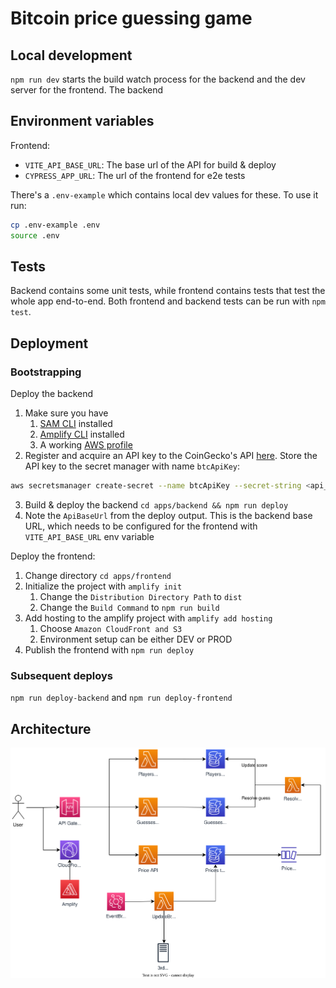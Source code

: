 # Bitcoin price guessing game

## Local development

`npm run dev` starts the build watch process for the backend and the dev server for the frontend. The backend

## Environment variables

Frontend:

- `VITE_API_BASE_URL`: The base url of the API for build & deploy
- `CYPRESS_APP_URL`: The url of the frontend for e2e tests

There's a `.env-example` which contains local dev values for these. To use it run:

```bash
cp .env-example .env
source .env
```

## Tests

Backend contains some unit tests, while frontend contains tests that test the whole app end-to-end. Both frontend and backend tests can be run with `npm test`.

## Deployment

### Bootstrapping

Deploy the backend

1. Make sure you have
   1. [SAM CLI](https://docs.aws.amazon.com/serverless-application-model/latest/developerguide/install-sam-cli.html) installed
   2. [Amplify CLI](https://docs.amplify.aws/cli/start/install/) installed
   3. A working [AWS profile](https://docs.aws.amazon.com/cli/latest/userguide/cli-configure-profiles.html)
2. Register and acquire an API key to the CoinGecko's API [here](https://rapidapi.com/coingecko/api/coingecko/). Store the API key to the secret manager with name `btcApiKey`:

```bash
aws secretsmanager create-secret --name btcApiKey --secret-string <api_key_here>
```

3. Build & deploy the backend `cd apps/backend && npm run deploy`
4. Note the `ApiBaseUrl` from the deploy output. This is the backend base URL, which needs to be configured for the frontend with `VITE_API_BASE_URL` env variable

Deploy the frontend:

1. Change directory `cd apps/frontend`
2. Initialize the project with `amplify init`
   1. Change the `Distribution Directory Path` to `dist`
   2. Change the `Build Command` to `npm run build`
3. Add hosting to the amplify project with `amplify add hosting`
   1. Choose `Amazon CloudFront and S3`
   2. Environment setup can be either DEV or PROD
4. Publish the frontend with `npm run deploy`

### Subsequent deploys

`npm run deploy-backend` and `npm run deploy-frontend`

## Architecture

![Emissions calculation overview](./docs/architecture.drawio.svg)

